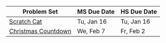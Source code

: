 | Problem Set                                                                                                         | MS Due Date | HS Due Date |
| ------------------------------------------------------------------------------------------------------------------- | ----------- | ----------- |
| [Scratch Cat](https://github.com/northridge-dev/python-game-dev/blob/main/problem_sets/scratch-cat/README.md)       | Tu, Jan 16  | Tu, Jan 16  |
| [Christmas Countdown](https://github.com/northridge-dev/python-game-dev/blob/main/problem_sets/christmas_countdown) | We, Feb 7   | Fr, Feb 2   |
